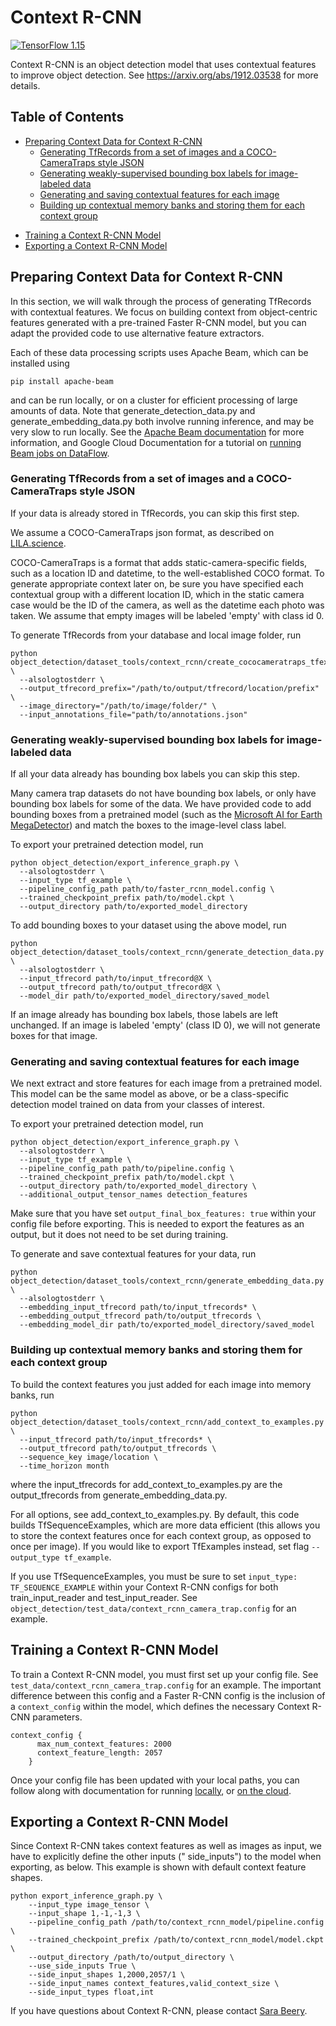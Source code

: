 # Context R-CNN

[![TensorFlow 1.15](https://img.shields.io/badge/TensorFlow-1.15-FF6F00?logo=tensorflow)](https://github.com/tensorflow/tensorflow/releases/tag/v1.15.0)

Context R-CNN is an object detection model that uses contextual features to improve object detection.
See https://arxiv.org/abs/1912.03538 for more details.

## Table of Contents

* [Preparing Context Data for Context R-CNN](#preparing-context-data-for-context-r-cnn)
    + [Generating TfRecords from a set of images and a COCO-CameraTraps style JSON](#generating-tfrecords-from-a-set-of-images-and-a-coco-cameratraps-style-json)
    + [Generating weakly-supervised bounding box labels for image-labeled data](#generating-weakly-supervised-bounding-box-labels-for-image-labeled-data)
    + [Generating and saving contextual features for each image](#generating-and-saving-contextual-features-for-each-image)
    + [Building up contextual memory banks and storing them for each context group](#building-up-contextual-memory-banks-and-storing-them-for-each-context-group)

- [Training a Context R-CNN Model](#training-a-context-r-cnn-model)
- [Exporting a Context R-CNN Model](#exporting-a-context-r-cnn-model)

## Preparing Context Data for Context R-CNN

In this section, we will walk through the process of generating TfRecords with contextual features. We focus on building
context from object-centric features generated with a pre-trained Faster R-CNN model, but you can adapt the provided
code to use alternative feature extractors.

Each of these data processing scripts uses Apache Beam, which can be installed using

```
pip install apache-beam
```

and can be run locally, or on a cluster for efficient processing of large amounts of data. Note that
generate_detection_data.py and generate_embedding_data.py both involve running inference, and may be very slow to run
locally. See the
[Apache Beam documentation](https://beam.apache.org/documentation/runners/dataflow/)
for more information, and Google Cloud Documentation for a tutorial on
[running Beam jobs on DataFlow](https://cloud.google.com/dataflow/docs/quickstarts/quickstart-python).

### Generating TfRecords from a set of images and a COCO-CameraTraps style JSON

If your data is already stored in TfRecords, you can skip this first step.

We assume a COCO-CameraTraps json format, as described on
[LILA.science](https://github.com/microsoft/CameraTraps/blob/master/data_management/README.md).

COCO-CameraTraps is a format that adds static-camera-specific fields, such as a location ID and datetime, to the
well-established COCO format. To generate appropriate context later on, be sure you have specified each contextual group
with a different location ID, which in the static camera case would be the ID of the camera, as well as the datetime
each photo was taken. We assume that empty images will be labeled 'empty' with class id 0.

To generate TfRecords from your database and local image folder, run

```
python object_detection/dataset_tools/context_rcnn/create_cococameratraps_tfexample_main.py \
  --alsologtostderr \
  --output_tfrecord_prefix="/path/to/output/tfrecord/location/prefix" \
  --image_directory="/path/to/image/folder/" \
  --input_annotations_file="path/to/annotations.json"
```

### Generating weakly-supervised bounding box labels for image-labeled data

If all your data already has bounding box labels you can skip this step.

Many camera trap datasets do not have bounding box labels, or only have bounding box labels for some of the data. We
have provided code to add bounding boxes from a pretrained model (such as the
[Microsoft AI for Earth MegaDetector](https://github.com/microsoft/CameraTraps/blob/master/megadetector.md))
and match the boxes to the image-level class label.

To export your pretrained detection model, run

```
python object_detection/export_inference_graph.py \
  --alsologtostderr \
  --input_type tf_example \
  --pipeline_config_path path/to/faster_rcnn_model.config \
  --trained_checkpoint_prefix path/to/model.ckpt \
  --output_directory path/to/exported_model_directory
```

To add bounding boxes to your dataset using the above model, run

```
python object_detection/dataset_tools/context_rcnn/generate_detection_data.py \
  --alsologtostderr \
  --input_tfrecord path/to/input_tfrecord@X \
  --output_tfrecord path/to/output_tfrecord@X \
  --model_dir path/to/exported_model_directory/saved_model
```

If an image already has bounding box labels, those labels are left unchanged. If an image is labeled 'empty' (class ID
0), we will not generate boxes for that image.

### Generating and saving contextual features for each image

We next extract and store features for each image from a pretrained model. This model can be the same model as above, or
be a class-specific detection model trained on data from your classes of interest.

To export your pretrained detection model, run

```
python object_detection/export_inference_graph.py \
  --alsologtostderr \
  --input_type tf_example \
  --pipeline_config_path path/to/pipeline.config \
  --trained_checkpoint_prefix path/to/model.ckpt \
  --output_directory path/to/exported_model_directory \
  --additional_output_tensor_names detection_features
```

Make sure that you have set `output_final_box_features: true` within your config file before exporting. This is needed
to export the features as an output, but it does not need to be set during training.

To generate and save contextual features for your data, run

```
python object_detection/dataset_tools/context_rcnn/generate_embedding_data.py \
  --alsologtostderr \
  --embedding_input_tfrecord path/to/input_tfrecords* \
  --embedding_output_tfrecord path/to/output_tfrecords \
  --embedding_model_dir path/to/exported_model_directory/saved_model
```

### Building up contextual memory banks and storing them for each context group

To build the context features you just added for each image into memory banks, run

```
python object_detection/dataset_tools/context_rcnn/add_context_to_examples.py \
  --input_tfrecord path/to/input_tfrecords* \
  --output_tfrecord path/to/output_tfrecords \
  --sequence_key image/location \
  --time_horizon month
```

where the input_tfrecords for add_context_to_examples.py are the output_tfrecords from generate_embedding_data.py.

For all options, see add_context_to_examples.py. By default, this code builds TfSequenceExamples, which are more data
efficient (this allows you to store the context features once for each context group, as opposed to once per image). If
you would like to export TfExamples instead, set flag `--output_type tf_example`.

If you use TfSequenceExamples, you must be sure to set `input_type:
TF_SEQUENCE_EXAMPLE` within your Context R-CNN configs for both train_input_reader and test_input_reader. See
`object_detection/test_data/context_rcnn_camera_trap.config`
for an example.

## Training a Context R-CNN Model

To train a Context R-CNN model, you must first set up your config file. See
`test_data/context_rcnn_camera_trap.config` for an example. The important difference between this config and a Faster
R-CNN config is the inclusion of a
`context_config` within the model, which defines the necessary Context R-CNN parameters.

```
context_config {
      max_num_context_features: 2000
      context_feature_length: 2057
    }
```

Once your config file has been updated with your local paths, you can follow along with documentation for
running [locally](running_locally.md), or
[on the cloud](running_on_cloud.md).

## Exporting a Context R-CNN Model

Since Context R-CNN takes context features as well as images as input, we have to explicitly define the other inputs ("
side_inputs") to the model when exporting, as below. This example is shown with default context feature shapes.

```
python export_inference_graph.py \
    --input_type image_tensor \
    --input_shape 1,-1,-1,3 \
    --pipeline_config_path /path/to/context_rcnn_model/pipeline.config \
    --trained_checkpoint_prefix /path/to/context_rcnn_model/model.ckpt \
    --output_directory /path/to/output_directory \
    --use_side_inputs True \
    --side_input_shapes 1,2000,2057/1 \
    --side_input_names context_features,valid_context_size \
    --side_input_types float,int

```

If you have questions about Context R-CNN, please contact
[Sara Beery](https://beerys.github.io/).

